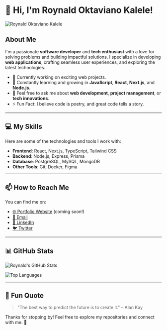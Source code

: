# 👋 Hi, I'm Roynald Oktaviano Kalele!

![Roynald Oktaviano Kalele](https://via.placeholder.com/800x200?text=Welcome+to+my+GitHub+Profile)

## About Me
I'm a passionate **software developer** and **tech enthusiast** with a love for solving problems and building impactful solutions. I specialize in developing **web applications**, crafting seamless user experiences, and exploring the latest technologies.

- 🔭 Currently working on exciting web projects.
- 🌱 Constantly learning and growing in **JavaScript**, **React**, **Next.js**, and **Node.js**.
- 💬 Feel free to ask me about **web development**, **project management**, or **tech innovations**.
- ⚡ Fun Fact: I believe code is poetry, and great code tells a story. 

---

## 💻 My Skills
Here are some of the technologies and tools I work with:
- **Frontend**: React, Next.js, TypeScript, Tailwind CSS
- **Backend**: Node.js, Express, Prisma
- **Database**: PostgreSQL, MySQL, MongoDB
- **Other Tools**: Git, Docker, Figma

---

## 📫 How to Reach Me
You can find me on:
- [🌐 Portfolio Website](#) (coming soon!)
- [📧 Email](mailto:roynald.oktaviano@example.com)
- [💼 LinkedIn](https://www.linkedin.com/in/roynald-oktaviano-kalele/)
- [🐦 Twitter](https://twitter.com/roynaldkalele) 

---

## 📊 GitHub Stats
![Roynald's GitHub Stats](https://github-readme-stats.vercel.app/api?username=roynald-kalele&show_icons=true&theme=radical)

![Top Languages](https://github-readme-stats.vercel.app/api/top-langs/?username=roynald-kalele&layout=compact&theme=radical)

---

## 🌟 Fun Quote
> "The best way to predict the future is to create it." – Alan Kay

Thanks for stopping by! Feel free to explore my repositories and connect with me. 🚀

